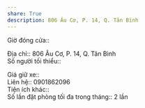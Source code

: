```yaml
---  
share: True  
description: 806 Âu Cơ, P. 14, Q. Tân Bình  
---  
```

Giờ đóng cửa::   
  
Địa chỉ:: 806 Âu Cơ, P. 14, Q. Tân Bình  
Số người tối thiểu::   
   
Giá giữ xe::   
Liên hệ:: 0901862096  
Tiện ích khác::   
Số lần đặt phòng tối đa trong tháng:: 2 lần  
